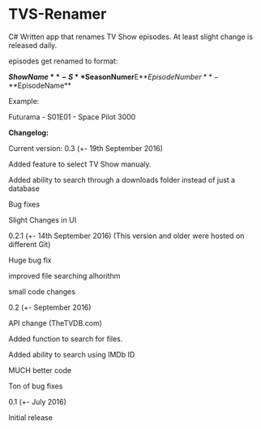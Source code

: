 # TVS-Renamer
C# Written app that renames TV Show episodes. At least slight change is released daily.

episodes get renamed to format:

**$ShowName** - S**$SeasonNumer**E**$EpisodeNumber** - **$EpisodeName**

Example:

Futurama - S01E01 - Space Pilot 3000


**Changelog:**

Current version: 0.3 (+- 19th September 2016)

Added feature to select TV Show manualy.

Added ability to search through a downloads folder instead of just a database

Bug fixes

Slight Changes in UI

0.2.1 (+- 14th September 2016) (This version and older were hosted on different Git)

Huge bug fix

improved file searching alhorithm

small code changes

0.2 (+- September 2016)

API change (TheTVDB.com)

Added function to search for files.

Added ability to search using IMDb ID

MUCH better code

Ton of bug fixes

0.1 (+- July 2016)

Initial release 
